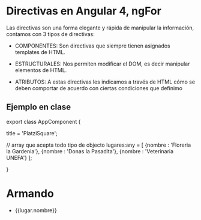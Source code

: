# Directivas en Angular 4,  ngFor

Las directivas son una forma elegante y rápida de manipular la información, contamos con 3 tipos de directivas:

*	COMPONENTES: Son directivas que siempre tienen asignados templates de HTML.

*	ESTRUCTURALES: Nos permiten modificar el DOM, es decir manipular elementos de HTML.

*	ATRIBUTOS: A estas directivas les indicamos a través de HTML cómo se deben comportar de acuerdo con ciertas condiciones que definimo


## Ejemplo en clase 


export class AppComponent {
  
  title = 'PlatziSquare'; 

  // array que acepta todo tipo de objecto 
  lugares:any = [
    {nombre : 'Floreria la Gardenia'},
    {nombre : 'Donas la Pasadita'},
    {nombre : 'Veterinaria UNEFA'}
  ];

}


<h1>Armando </h1>
<ul>
	<li *ngFor="let lugar of lugares">
		{{lugar.nombre}}
	</li>
</ul>